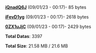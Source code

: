 [**iQnadQ6J**](/data/iQnadQ6J.txt) (09/01/23 - 00:17)- 85 bytes

[**iFevD1yg**](/data/iFevD1yg.txt) (09/01/23 - 00:17)- 2618 bytes

[**0ZX1uJjC**](/data/0ZX1uJjC.txt) (09/01/23 - 00:17)- 2429 bytes

**Total Datas**: 3397

**Total Size**: 21.58 MB / 21.6 MB